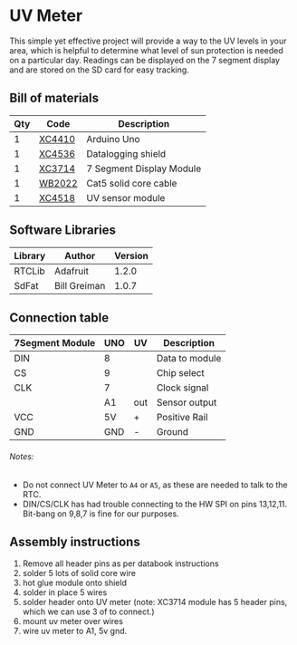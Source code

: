 # UV Meter

This simple yet effective project will provide a way to the UV levels in your area, which is helpful to determine what level of sun protection is needed on a particular day. Readings can be displayed on the 7 segment display and are stored on the SD card for easy tracking.									


## Bill of materials
|Qty | Code | Description |
| --- | --- | --- |
|1 | [XC4410](http://jaycar.com.au/p/XC4410) | Arduino Uno |
|1 | [XC4536](http://jaycar.com.au/p/XC4536) | Datalogging shield |
|1 | [XC3714](http://jaycar.com.au/p/XC3714) | 7 Segment Display Module |
|1 | [WB2022](http://jaycar.com.au/p/WB2022) | Cat5 solid core cable |
|1 | [XC4518](http://jaycar.com.au/p/XC4518) | UV sensor module |


## Software Libraries
| Library | Author  | Version |
| --- | --- | --- |
| RTCLib | Adafruit | 1.2.0 |
| SdFat | Bill Greiman | 1.0.7 |


## Connection table
| 7Segment Module | UNO | UV | Description |
| --- | ---- | ----| --- |
| DIN | 8 | | Data to module |
| CS | 9 |  | Chip select |
| CLK | 7 | | Clock signal |
| | A1 | out | Sensor output |
|VCC | 5V | + | Positive Rail |
| GND | GND | - | Ground |

###### Notes:
* Do not connect UV Meter to `A4` or `A5`, as these are needed to talk to the RTC.
* DIN/CS/CLK has had trouble connecting to the HW SPI on pins 13,12,11. Bit-bang on 9,8,7 is fine for our purposes.

## Assembly instructions

1. Remove all header pins as per databook instructions
2. solder 5 lots of solid core wire
1. hot glue module onto shield
3. solder in place 5 wires
2. solder header onto UV meter (note: XC3714 module has 5 header pins, which we can use 3 of to connect.)
4. mount uv meter over wires
5. wire uv meter to A1, 5v gnd.
